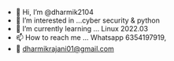 - 👋 Hi, I’m @dharmik2104
- 👀 I’m interested in ...cyber security & python
- 🌱 I’m currently learning ... Linux 2022.03
- 📫 How to reach me ... Whatsapp 6354197919, 
- 📧 dharmikrajani01@gmail.com

<!---
dharmik2104/dharmik2104 is a ✨ special ✨ repository because its `README.md` (this file) appears on your GitHub profile.
You can click the Preview link to take a look at your changes.
--->
